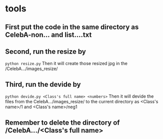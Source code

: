 # tools

## First put the code in the same directory as CelebA-non... and list....txt

## Second, run the resize by
`python resize.py`
Then it will create those resized jpg in the /CelebA.../images_resize/
## Third, run the devide by
`python devide.py <Class's full name> <numbers>`
Then it will devide the files from the CelebA.../images_resize/ to the current directory as <Class's name>/1 and <Class's name>/neg1 
## Remember to delete the directory of /CelebA.../<Class's full name>
